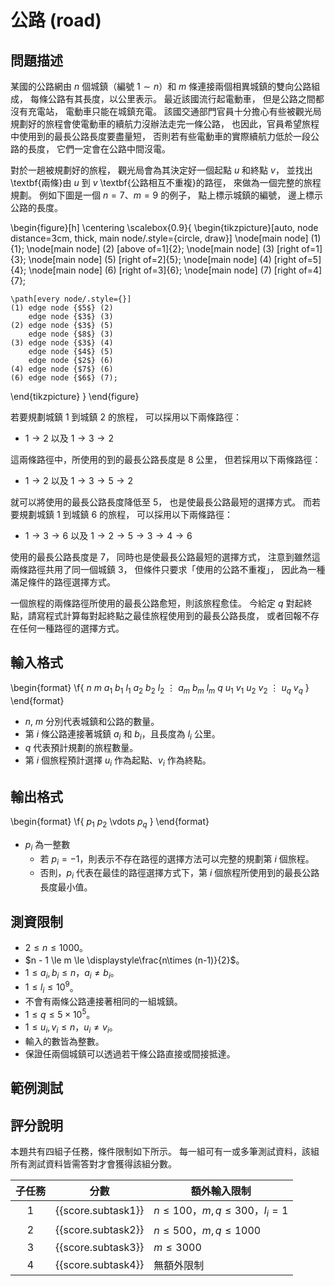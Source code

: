 # 公路 (road)

## 問題描述

某國的公路網由 $n$ 個城鎮（編號 $1\sim n$）和 $m$ 條連接兩個相異城鎮的雙向公路組成，
每條公路有其長度，以公里表示。
最近該國流行起電動車，
但是公路之間都沒有充電站，
電動車只能在城鎮充電。
該國交通部門官員十分擔心有些被觀光局規劃好的旅程會使電動車的續航力沒辦法走完一條公路，
也因此，官員希望旅程中使用到的最長公路長度要盡量短，
否則若有些電動車的實際續航力低於一段公路的長度，
它們一定會在公路中間沒電。

對於一趟被規劃好的旅程，
觀光局會為其決定好一個起點 $u$ 和終點 $v$，
並找出\textbf{兩條}由 $u$ 到 $v$ \textbf{公路相互不重複}的路徑，
來做為一個完整的旅程規劃。
例如下圖是一個 $n=7$、$m=9$ 的例子，
點上標示城鎮的編號，
邊上標示公路的長度。

\begin{figure}[h]
\centering
\scalebox{0.9}{
\begin{tikzpicture}[auto, node distance=3cm,
                    thick, main node/.style={circle, draw}]
    \node[main node] (1)             {$1$};
    \node[main node] (2) [above of=1]{$2$};
    \node[main node] (3) [right of=1]{$3$};
    \node[main node] (5) [right of=2]{$5$};
    \node[main node] (4) [right of=5]{$4$};
    \node[main node] (6) [right of=3]{$6$};
    \node[main node] (7) [right of=4]{$7$};

    \path[every node/.style={}]
    (1) edge node {$5$} (2)
        edge node {$3$} (3)
    (2) edge node {$3$} (5)
        edge node {$8$} (3)
    (3) edge node {$3$} (4)
        edge node {$4$} (5)
        edge node {$2$} (6)
    (4) edge node {$7$} (6)
    (6) edge node {$6$} (7);
\end{tikzpicture}
}
\end{figure}

若要規劃城鎮 $1$ 到城鎮 $2$ 的旅程，
可以採用以下兩條路徑：

- $1\to 2$ 以及 $1\to 3\to 2$

這兩條路徑中，所使用的到的最長公路長度是 $8$ 公里，
但若採用以下兩條路徑：

- $1\to 2$ 以及 $1\to 3\to 5\to 2$

就可以將使用的最長公路長度降低至 $5$，
也是使最長公路最短的選擇方式。
而若要規劃城鎮 $1$ 到城鎮 $6$ 的旅程，
可以採用以下兩條路徑：

- $1\to 3\to 6$ 以及 $1\to 2\to 5\to 3\to 4\to 6$

使用的最長公路長度是 $7$，
同時也是使最長公路最短的選擇方式，
注意到雖然這兩條路徑共用了同一個城鎮 $3$，
但條件只要求「使用的公路不重複」，
因此為一種滿足條件的路徑選擇方式。

一個旅程的兩條路徑所使用的最長公路愈短，則該旅程愈佳。
今給定 $q$ 對起終點，請寫程式計算每對起終點之最佳旅程使用到的最長公路長度，
或者回報不存在任何一種路徑的選擇方式。

## 輸入格式

\begin{format}
\f{
$n$ $m$
$a_1$ $b_1$ $l_1$
$a_2$ $b_2$ $l_2$
$\vdots$
$a_m$ $b_m$ $l_m$
$q$
$u_1$ $v_1$
$u_2$ $v_2$
$\vdots$
$u_q$ $v_q$
}
\end{format}

* $n$, $m$ 分別代表城鎮和公路的數量。
* 第 $i$ 條公路連接著城鎮 $a_i$ 和 $b_i$，且長度為 $l_i$ 公里。
* $q$ 代表預計規劃的旅程數量。
* 第 $i$ 個旅程預計選擇 $u_i$ 作為起點、$v_i$ 作為終點。

## 輸出格式

\begin{format}
\f{
$p_1$
$p_2$
\vdots
$p_q$
}
\end{format}

* $p_i$ 為一整數
    * 若 $p_i = -1$，則表示不存在路徑的選擇方法可以完整的規劃第 $i$ 個旅程。
    * 否則，$p_i$ 代表在最佳的路徑選擇方式下，第 $i$ 個旅程所使用到的最長公路長度最小值。

## 測資限制

* $2 \le n \le 1000$。
* $n - 1 \le m \le \displaystyle\frac{n\times (n-1)}{2}$。
* $1 \le a_i, b_i \le n$，$a_i \ne b_i$。
* $1 \le l_i \le 10^9$。
* 不會有兩條公路連接著相同的一組城鎮。
* $1 \le q \le 5\times 10^5$。
* $1 \le u_i, v_i \le n$，$u_i \ne v_i$。
* 輸入的數皆為整數。
* 保證任兩個城鎮可以透過若干條公路直接或間接抵達。

## 範例測試

## 評分說明

本題共有四組子任務，條件限制如下所示。
每一組可有一或多筆測試資料，該組所有測試資料皆需答對才會獲得該組分數。

|  子任務  |  分數  | 額外輸入限制 |
| :------: | :----: | ------------ |
| 1 | {{score.subtask1}} | $n \le 100$，$m, q \le 300$，$l_i = 1$ |
| 2 | {{score.subtask2}} | $n \le 500$，$m, q \le 1000$ |
| 3 | {{score.subtask3}} | $m\le 3000$ |
| 4 | {{score.subtask4}} | 無額外限制 |
